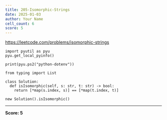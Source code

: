 ```yaml
---
title: 205-Isomorphic-Strings
date: 2025-01-03
author: Your Name
cell_count: 6
score: 5
---
```


https://leetcode.com/problems/isomorphic-strings


```
import pyutil as pyu
pyu.get_local_pyinfo()
```


```
print(pyu.ps2("python-dotenv"))
```


```
from typing import List
```


```
class Solution:
  def isIsomorphic(self, s: str, t: str) -> bool:
    return [*map(s.index, s)] == [*map(t.index, t)]
```


```
new Solution().isIsomorphic()
```


---
**Score: 5**